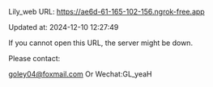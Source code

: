 Lily_web URL: https://ae6d-61-165-102-156.ngrok-free.app

Updated at: 2024-12-10 12:27:49

If you cannot open this URL, the server might be down.

Please contact: 

goley04@foxmail.com Or Wechat:GL_yeaH
